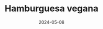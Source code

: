 ---
title: "Hamburguesa vegana"
price: "$12.000"
image: /assets/images/products/hamburguesa-vegana.jpg
alt: "Hamburguesa vegana"
modal: "cd-britney"
categories:
- Todos	
- Comida
date: 2024-05-08
excerpt: "Pan integral de 100 gramos, torta de lentejas de 100 gramos, hummus de garbanzo, lechuga, tomate, salsa napolitana y cebolla (opcional)."
slideshow-images:
- /assets/images/products/hamburguesa-vegana.jpg" alt="hamburguesa vegana
- /assets/images/products/hamburguesa-vegana-abierta.jpg" alt="hamburguesa vegana abierta
---